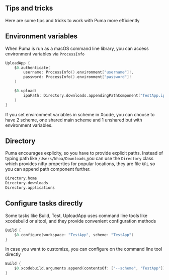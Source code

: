 ## Tips and tricks

Here are some tips and tricks to work with Puma more efficiently

## Environment variables

When Puma is run as a macOS command line library, you can access environment variables via `ProcessInfo`

```swift
UploadApp {
    $0.authenticate(
        username: ProcessInfo().environment["username"]!,
        password: ProcessInfo().environment["password"]!
    )

    $0.upload(
        ipaPath: Directory.downloads.appendingPathComponent("TestApp.ipa").path
    )
}
```

If you set environment variables in scheme in Xcode, you can choose to have 2 scheme, one shared main scheme and 1 unshared but with environment variables.

## Directory

Puma encourages explicity, so you have to provide explicit paths. Instead of typing path like `/Users/khoa/Downloads`,you can use the `Directory` class which provides nifty properties for popular locations, they are file `URL` so you can append path component further.

```swift
Directory.home
Directory.downloads
Directory.applications
```

## Configure tasks directly

Some tasks like Build, Test, UploadApp uses command line tools like xcodebuild or altool, and they provide convenient configuration methods

```swift
Build {
    $0.configure(workspace: "TestApp", scheme: "TestApp")
}
```

In case you want to customize, you can configure on the command line tool directly

```swift
Build {
    $0.xcodebuild.arguments.append(contentsOf: ["--scheme", "TestApp"])
}
```